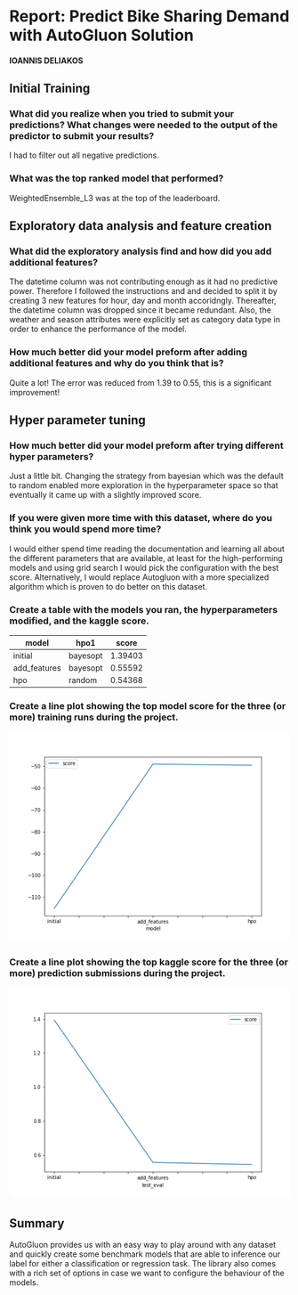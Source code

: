 # Report: Predict Bike Sharing Demand with AutoGluon Solution
#### IOANNIS DELIAKOS

## Initial Training
### What did you realize when you tried to submit your predictions? What changes were needed to the output of the predictor to submit your results?
I had to filter out all negative predictions.

### What was the top ranked model that performed?
WeightedEnsemble_L3 was at the top of the leaderboard.

## Exploratory data analysis and feature creation
### What did the exploratory analysis find and how did you add additional features?
The datetime column was not contributing enough as it had no predictive power. Therefore I followed the instructions and and decided to split it by creating 3 new features for hour, day and month accoridngly. Thereafter, the datetime column was dropped since it became redundant. Also, the weather and season attributes were explicitly set as category data type in order to enhance the performance of the model.
### How much better did your model preform after adding additional features and why do you think that is?
Quite a lot! The error was reduced from 1.39 to 0.55, this is a significant improvement!

## Hyper parameter tuning
### How much better did your model preform after trying different hyper parameters?
Just a little bit. Changing the strategy from bayesian which was the default to random enabled more exploration in the hyperparameter space so that eventually it came up with a slightly improved score.

### If you were given more time with this dataset, where do you think you would spend more time?
I would either spend time reading the documentation and learning all about the different parameters that are available, at least for the high-performing models and using grid search I would pick the configuration with the best score. Alternatively, I would replace Autogluon with a more specialized algorithm which is proven to do better on this dataset.

### Create a table with the models you ran, the hyperparameters modified, and the kaggle score.
|model|hpo1|score|
|--|--|--|
|initial|bayesopt|1.39403|
|add_features|bayesopt|0.55592|
|hpo|random|0.54368|

### Create a line plot showing the top model score for the three (or more) training runs during the project.

![model_train_score.png](img/model_train_score.png)

### Create a line plot showing the top kaggle score for the three (or more) prediction submissions during the project.

![model_test_score.png](img/model_test_score.png)

## Summary
AutoGluon provides us with an easy way to play around with any dataset and quickly create some benchmark models that are able to inference our label for either a classification or regression task. The library also comes with a rich set of options in case we want to configure the behaviour of the models.